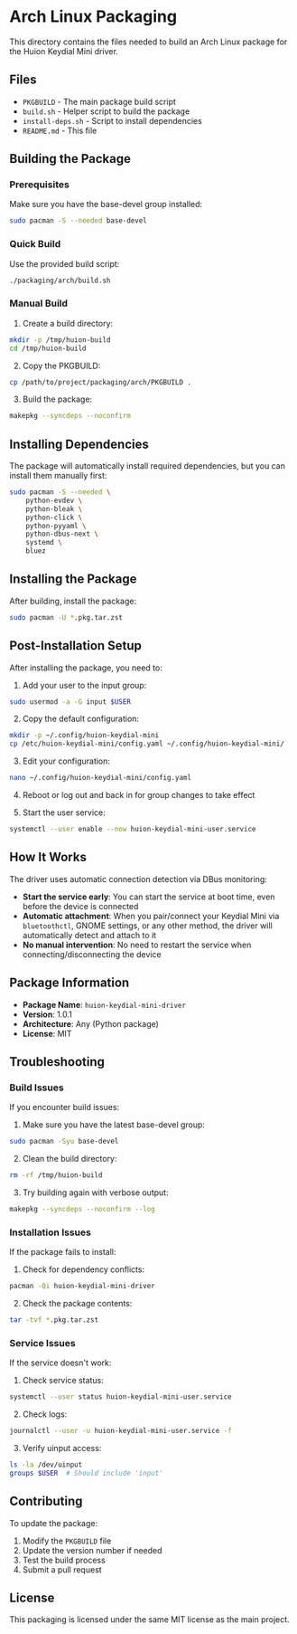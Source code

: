 # Arch Linux Packaging

This directory contains the files needed to build an Arch Linux package for the Huion Keydial Mini driver.

## Files

- `PKGBUILD` - The main package build script
- `build.sh` - Helper script to build the package
- `install-deps.sh` - Script to install dependencies
- `README.md` - This file

## Building the Package

### Prerequisites

Make sure you have the base-devel group installed:
```bash
sudo pacman -S --needed base-devel
```

### Quick Build

Use the provided build script:
```bash
./packaging/arch/build.sh
```

### Manual Build

1. Create a build directory:
```bash
mkdir -p /tmp/huion-build
cd /tmp/huion-build
```

2. Copy the PKGBUILD:
```bash
cp /path/to/project/packaging/arch/PKGBUILD .
```

3. Build the package:
```bash
makepkg --syncdeps --noconfirm
```

## Installing Dependencies

The package will automatically install required dependencies, but you can install them manually first:

```bash
sudo pacman -S --needed \
    python-evdev \
    python-bleak \
    python-click \
    python-pyyaml \
    python-dbus-next \
    systemd \
    bluez
```

## Installing the Package

After building, install the package:
```bash
sudo pacman -U *.pkg.tar.zst
```

## Post-Installation Setup

After installing the package, you need to:

1. Add your user to the input group:
```bash
sudo usermod -a -G input $USER
```

2. Copy the default configuration:
```bash
mkdir -p ~/.config/huion-keydial-mini
cp /etc/huion-keydial-mini/config.yaml ~/.config/huion-keydial-mini/
```

3. Edit your configuration:
```bash
nano ~/.config/huion-keydial-mini/config.yaml
```

4. Reboot or log out and back in for group changes to take effect

5. Start the user service:
```bash
systemctl --user enable --now huion-keydial-mini-user.service
```

## How It Works

The driver uses automatic connection detection via DBus monitoring:

- **Start the service early**: You can start the service at boot time, even before the device is connected
- **Automatic attachment**: When you pair/connect your Keydial Mini via `bluetoothctl`, GNOME settings, or any other method, the driver will automatically detect and attach to it
- **No manual intervention**: No need to restart the service when connecting/disconnecting the device

## Package Information

- **Package Name**: `huion-keydial-mini-driver`
- **Version**: 1.0.1
- **Architecture**: Any (Python package)
- **License**: MIT

## Troubleshooting

### Build Issues

If you encounter build issues:

1. Make sure you have the latest base-devel group:
```bash
sudo pacman -Syu base-devel
```

2. Clean the build directory:
```bash
rm -rf /tmp/huion-build
```

3. Try building again with verbose output:
```bash
makepkg --syncdeps --noconfirm --log
```

### Installation Issues

If the package fails to install:

1. Check for dependency conflicts:
```bash
pacman -Qi huion-keydial-mini-driver
```

2. Check the package contents:
```bash
tar -tvf *.pkg.tar.zst
```

### Service Issues

If the service doesn't work:

1. Check service status:
```bash
systemctl --user status huion-keydial-mini-user.service
```

2. Check logs:
```bash
journalctl --user -u huion-keydial-mini-user.service -f
```

3. Verify uinput access:
```bash
ls -la /dev/uinput
groups $USER  # Should include 'input'
```

## Contributing

To update the package:

1. Modify the `PKGBUILD` file
2. Update the version number if needed
3. Test the build process
4. Submit a pull request

## License

This packaging is licensed under the same MIT license as the main project.
